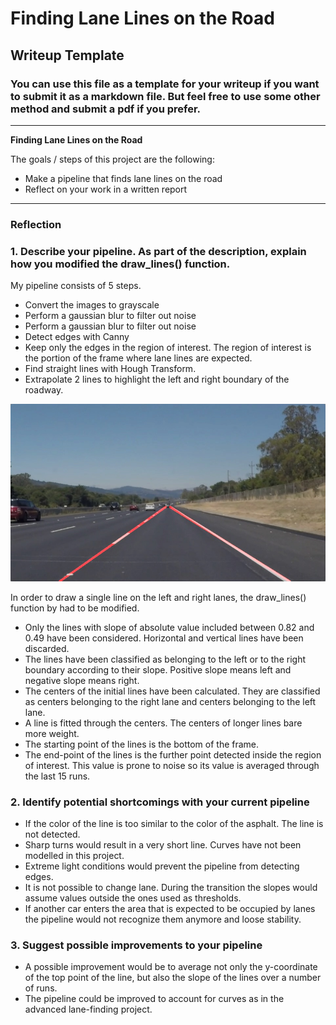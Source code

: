 # **Finding Lane Lines on the Road** 

## Writeup Template

### You can use this file as a template for your writeup if you want to submit it as a markdown file. But feel free to use some other method and submit a pdf if you prefer.

---

**Finding Lane Lines on the Road**

The goals / steps of this project are the following:
* Make a pipeline that finds lane lines on the road
* Reflect on your work in a written report


[//]: # (Image References)

[image1]: ./test_images/outputsolidWhiteRight.jpg "Final Result"

---

### Reflection

### 1. Describe your pipeline. As part of the description, explain how you modified the draw_lines() function.

My pipeline consists of 5 steps.  
* Convert the images to grayscale
* Perform a gaussian blur to filter out noise
* Perform a gaussian blur to filter out noise
* Detect edges with Canny
* Keep only the edges in the region of interest. The region of interest is the portion of the frame where lane lines are expected.
* Find straight lines with Hough Transform.
* Extrapolate 2 lines to highlight the left and right boundary of the roadway.

![alt text][image1]

In order to draw a single line on the left and right lanes, the draw_lines() function by had to be modified.
* Only the lines with slope of absolute value included between 0.82 and 0.49 have been considered. Horizontal and vertical lines have been discarded.
* The lines have been classified as belonging to the left or to the right boundary according to their slope. Positive slope means left and negative slope means right.
* The centers of the initial lines have been calculated. They are classified as centers belonging to the right lane and centers belonging to the left lane.
* A line is fitted through the centers. The centers of longer lines bare more weight.
* The starting point of the lines is the bottom of the frame.
* The end-point of the lines is the further point detected inside the region of interest. This value is prone to noise so its value is averaged through the last 15 runs.

### 2. Identify potential shortcomings with your current pipeline

* If the color of the line is too similar to the color of the asphalt. The line is not detected.
* Sharp turns would result in a very short line. Curves have not been modelled in this project.
* Extreme light conditions would prevent the pipeline from detecting edges.
* It is not possible to change lane. During the transition the slopes would assume values outside the ones used as thresholds.
* If another car enters the area that is expected to be occupied by lanes the pipeline would not recognize them anymore and loose stability.  

### 3. Suggest possible improvements to your pipeline

* A possible improvement would be to average not only the y-coordinate of the top point of the line, but also the slope of the lines over a number of runs.
* The pipeline could be improved to account for curves as in the advanced lane-finding project. 
